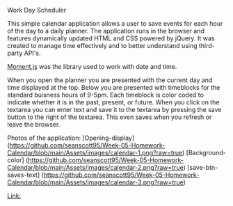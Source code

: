 Work Day Scheduler

This simple calendar application allows a user to save events for each hour of the day to a daily planner. The application runs in the browser and features dynamically updated HTML and CSS powered by jQuery. It was created to manage time effectively and to better understand using third-party API's.

[Moment.js](https://momentjs.com/) was the library used to work with date and time.

When you open the planner you are presented with the current day and time displayed at the top. Below you are presented with timeblocks for the standard buisness hours of 9-5pm. Each timeblock is color coded to indicate whether it is in the past, present, or future. When you click on the textarea you can enter text and save it to the textarea by pressing the save button to the right of the textarea. This even saves when you refresh or leave the browser.

Photos of the application:
[Opening-display] (https://github.com/seanscott95/Week-05-Homework-Calendar/blob/main/Assets/images/calendar-1.png?raw=true)
[Background-color] (https://github.com/seanscott95/Week-05-Homework-Calendar/blob/main/Assets/images/calendar-2.png?raw=true)
[save-btn-saves-text] (https://github.com/seanscott95/Week-05-Homework-Calendar/blob/main/Assets/images/calendar-3.png?raw=true)

[Link:](https://seanscott95.github.io/Week-05-Homework-Calendar/)
